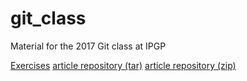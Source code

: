 # git_class
Material for the 2017 Git class at IPGP

[Exercises](exercises.md)
[article repository (tar)](article.tar.gz)
[article repository (zip)](article.zip)
